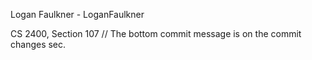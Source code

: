 Logan Faulkner - LoganFaulkner

CS 2400, Section 107
// The bottom commit message is on the commit changes sec.
